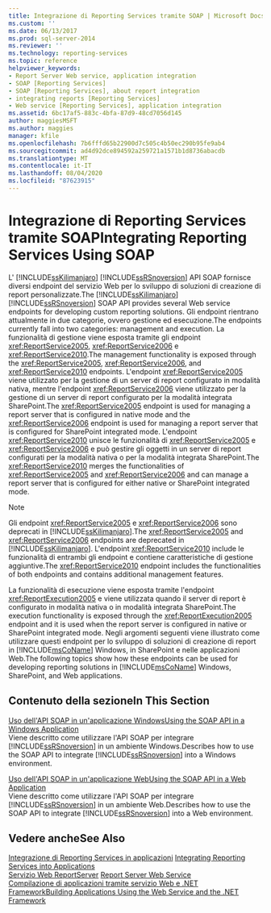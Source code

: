 ```yaml
---
title: Integrazione di Reporting Services tramite SOAP | Microsoft Docs
ms.custom: ''
ms.date: 06/13/2017
ms.prod: sql-server-2014
ms.reviewer: ''
ms.technology: reporting-services
ms.topic: reference
helpviewer_keywords:
- Report Server Web service, application integration
- SOAP [Reporting Services]
- SOAP [Reporting Services], about report integration
- integrating reports [Reporting Services]
- Web service [Reporting Services], application integration
ms.assetid: 6bc17af5-883c-4bfa-87d9-48cd7056d145
author: maggiesMSFT
ms.author: maggies
manager: kfile
ms.openlocfilehash: 7b6fffd65b22900d7c505c4b50ec290b95fe9ab4
ms.sourcegitcommit: ad4d92dce894592a259721a1571b1d8736abacdb
ms.translationtype: MT
ms.contentlocale: it-IT
ms.lasthandoff: 08/04/2020
ms.locfileid: "87623915"
---
```

# <a name="integrating-reporting-services-using-soap"></a><span data-ttu-id="bf3c4-102">Integrazione di Reporting Services tramite SOAP</span><span class="sxs-lookup"><span data-stu-id="bf3c4-102">Integrating Reporting Services Using SOAP</span></span>
  <span data-ttu-id="bf3c4-103">L' [!INCLUDE[ssKilimanjaro](../../includes/sskilimanjaro-md.md)] [!INCLUDE[ssRSnoversion](../../includes/ssrsnoversion-md.md)] API SOAP fornisce diversi endpoint del servizio Web per lo sviluppo di soluzioni di creazione di report personalizzate.</span><span class="sxs-lookup"><span data-stu-id="bf3c4-103">The [!INCLUDE[ssKilimanjaro](../../includes/sskilimanjaro-md.md)] [!INCLUDE[ssRSnoversion](../../includes/ssrsnoversion-md.md)] SOAP API provides several Web service endpoints for developing custom reporting solutions.</span></span> <span data-ttu-id="bf3c4-104">Gli endpoint rientrano attualmente in due categorie, ovvero gestione ed esecuzione.</span><span class="sxs-lookup"><span data-stu-id="bf3c4-104">The endpoints currently fall into two categories: management and execution.</span></span> <span data-ttu-id="bf3c4-105">La funzionalità di gestione viene esposta tramite gli endpoint <xref:ReportService2005>, <xref:ReportService2006> e <xref:ReportService2010>.</span><span class="sxs-lookup"><span data-stu-id="bf3c4-105">The management functionality is exposed through the <xref:ReportService2005>, <xref:ReportService2006>, and <xref:ReportService2010> endpoints.</span></span> <span data-ttu-id="bf3c4-106">L'endpoint <xref:ReportService2005> viene utilizzato per la gestione di un server di report configurato in modalità nativa, mentre l'endpoint <xref:ReportService2006> viene utilizzato per la gestione di un server di report configurato per la modalità integrata SharePoint.</span><span class="sxs-lookup"><span data-stu-id="bf3c4-106">The <xref:ReportService2005> endpoint is used for managing a report server that is configured in native mode and the <xref:ReportService2006> endpoint is used for managing a report server that is configured for SharePoint integrated mode.</span></span> <span data-ttu-id="bf3c4-107">L'endpoint <xref:ReportService2010> unisce le funzionalità di <xref:ReportService2005> e <xref:ReportService2006> e può gestire gli oggetti in un server di report configurati per la modalità nativa o per la modalità integrata SharePoint.</span><span class="sxs-lookup"><span data-stu-id="bf3c4-107">The <xref:ReportService2010> merges the functionalities of <xref:ReportService2005> and <xref:ReportService2006> and can manage a report server that is configured for either native or SharePoint integrated mode.</span></span>  
  
> [!NOTE]  
>  <span data-ttu-id="bf3c4-108">Gli endpoint <xref:ReportService2005> e <xref:ReportService2006> sono deprecati in [!INCLUDE[ssKilimanjaro](../../includes/sskilimanjaro-md.md)].</span><span class="sxs-lookup"><span data-stu-id="bf3c4-108">The <xref:ReportService2005> and <xref:ReportService2006> endpoints are deprecated in [!INCLUDE[ssKilimanjaro](../../includes/sskilimanjaro-md.md)].</span></span> <span data-ttu-id="bf3c4-109">L'endpoint <xref:ReportService2010> include le funzionalità di entrambi gli endpoint e contiene caratteristiche di gestione aggiuntive.</span><span class="sxs-lookup"><span data-stu-id="bf3c4-109">The <xref:ReportService2010> endpoint includes the functionalities of both endpoints and contains additional management features.</span></span>  
  
 <span data-ttu-id="bf3c4-110">La funzionalità di esecuzione viene esposta tramite l'endpoint <xref:ReportExecution2005> e viene utilizzata quando il server di report è configurato in modalità nativa o in modalità integrata SharePoint.</span><span class="sxs-lookup"><span data-stu-id="bf3c4-110">The execution functionality is exposed through the <xref:ReportExecution2005> endpoint and it is used when the report server is configured in native or SharePoint integrated mode.</span></span> <span data-ttu-id="bf3c4-111">Negli argomenti seguenti viene illustrato come utilizzare questi endpoint per lo sviluppo di soluzioni di creazione di report in [!INCLUDE[msCoName](../../includes/msconame-md.md)] Windows, in SharePoint e nelle applicazioni Web.</span><span class="sxs-lookup"><span data-stu-id="bf3c4-111">The following topics show how these endpoints can be used for developing reporting solutions in [!INCLUDE[msCoName](../../includes/msconame-md.md)] Windows, SharePoint, and Web applications.</span></span>  
  
## <a name="in-this-section"></a><span data-ttu-id="bf3c4-112">Contenuto della sezione</span><span class="sxs-lookup"><span data-stu-id="bf3c4-112">In This Section</span></span>  
 [<span data-ttu-id="bf3c4-113">Uso dell'API SOAP in un'applicazione Windows</span><span class="sxs-lookup"><span data-stu-id="bf3c4-113">Using the SOAP API in a Windows Application</span></span>](integrating-reporting-services-using-soap-windows-application.md)  
 <span data-ttu-id="bf3c4-114">Viene descritto come utilizzare l'API SOAP per integrare [!INCLUDE[ssRSnoversion](../../includes/ssrsnoversion-md.md)] in un ambiente Windows.</span><span class="sxs-lookup"><span data-stu-id="bf3c4-114">Describes how to use the SOAP API to integrate [!INCLUDE[ssRSnoversion](../../includes/ssrsnoversion-md.md)] into a Windows environment.</span></span>  
  
 [<span data-ttu-id="bf3c4-115">Uso dell'API SOAP in un'applicazione Web</span><span class="sxs-lookup"><span data-stu-id="bf3c4-115">Using the SOAP API in a Web Application</span></span>](integrating-reporting-services-using-soap-web-application.md)  
 <span data-ttu-id="bf3c4-116">Viene descritto come utilizzare l'API SOAP per integrare [!INCLUDE[ssRSnoversion](../../includes/ssrsnoversion-md.md)] in un ambiente Web.</span><span class="sxs-lookup"><span data-stu-id="bf3c4-116">Describes how to use the SOAP API to integrate [!INCLUDE[ssRSnoversion](../../includes/ssrsnoversion-md.md)] into a Web environment.</span></span>  
  
## <a name="see-also"></a><span data-ttu-id="bf3c4-117">Vedere anche</span><span class="sxs-lookup"><span data-stu-id="bf3c4-117">See Also</span></span>  
 <span data-ttu-id="bf3c4-118">[Integrazione di Reporting Services in applicazioni](../application-integration/integrating-reporting-services-into-applications.md) </span><span class="sxs-lookup"><span data-stu-id="bf3c4-118">[Integrating Reporting Services into Applications](../application-integration/integrating-reporting-services-into-applications.md) </span></span>  
 <span data-ttu-id="bf3c4-119">[Servizio Web ReportServer](../report-server-web-service/report-server-web-service.md) </span><span class="sxs-lookup"><span data-stu-id="bf3c4-119">[Report Server Web Service](../report-server-web-service/report-server-web-service.md) </span></span>  
 [<span data-ttu-id="bf3c4-120">Compilazione di applicazioni tramite servizio Web e .NET Framework</span><span class="sxs-lookup"><span data-stu-id="bf3c4-120">Building Applications Using the Web Service and the .NET Framework</span></span>](../report-server-web-service/net-framework/building-applications-using-the-web-service-and-the-net-framework.md)  
  
  
